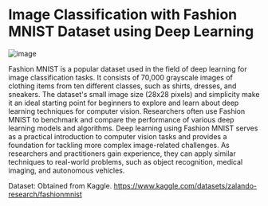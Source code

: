 # Image Classification with Fashion MNIST Dataset using Deep Learning

![image](https://github.com/Divyanalam98/deep_learning_fashion_MNIST/assets/63960112/94cd605e-9fa2-4b8c-8a4a-18e42190dfbb)

Fashion MNIST is a popular dataset used in the field of deep learning for image classification tasks. 
It consists of 70,000 grayscale images of clothing items from ten different classes, such as shirts, dresses, and sneakers. 
The dataset's small image size (28x28 pixels) and simplicity make it an ideal starting point for beginners to explore and learn about deep learning techniques for computer vision. 
Researchers often use Fashion MNIST to benchmark and compare the performance of various deep learning models and algorithms.
Deep learning using Fashion MNIST serves as a practical introduction to computer vision tasks and provides a foundation for tackling more complex image-related challenges. 
As researchers and practitioners gain experience, they can apply similar techniques to real-world problems, such as object recognition, medical imaging, and autonomous vehicles.

Dataset: Obtained from Kaggle.
https://www.kaggle.com/datasets/zalando-research/fashionmnist

